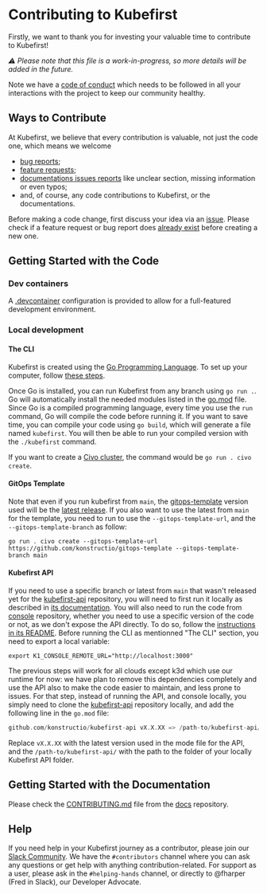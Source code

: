 # Contributing to Kubefirst

Firstly, we want to thank you for investing your valuable time to contribute to Kubefirst!

_⚠️ Please note that this file is a work-in-progress, so more details will be added in the future._

Note we have a [code of conduct](CODE_OF_CONDUCT.md) which needs to be followed in all your interactions with the project to keep our community healthy.

## Ways to Contribute

At Kubefirst, we believe that every contribution is valuable, not just the code one, which means we welcome

- [bug reports](https://github.com/konstructio/kubefirst/issues/new);
- [feature requests](https://github.com/konstructio/kubefirst/issues/new?assignees=&labels=feature-request&template=feature_request.md&title=);
- [documentations issues reports](https://github.com/konstructio/kubefirst/issues/new?assignees=&labels=feature-request&template=feature_request.md&title=) like unclear section, missing information or even typos;
- and, of course, any code contributions to Kubefirst, or the documentations.

Before making a code change, first discuss your idea via an [issue](https://github.com/konstructio/kubefirst/issues/new/choose). Please check if a feature request or bug report does [already exist](https://github.com/konstructio/kubefirst/issues/) before creating a new one.

## Getting Started with the Code

### Dev containers

A [.devcontainer](https://containers.dev/) configuration is provided to allow for a full-featured development environment.

### Local development

#### The CLI

Kubefirst is created using the [Go Programming Language](https://go.dev). To set up your computer, follow [these steps](https://go.dev/doc/install).

Once Go is installed, you can run Kubefirst from any branch using `go run .`. Go will automatically install the needed modules listed in the [go.mod](go.mod) file. Since Go is a compiled programming language, every time you use the `run` command, Go will compile the code before running it. If you want to save time, you can compile your code using `go build`, which will generate a file named `kubefirst`. You will then be able to run your compiled version with the `./kubefirst` command.

If you want to create a [Civo cluster](https://kubefirst.konstruct.io/docs/civo/quick-start/install/cli), the command would be `go run . civo create`.

#### GitOps Template

Note that even if you run kubefirst from `main`, the [gitops-template](https://github.com/konstructio/gitops-template) version used will be the [latest release](https://github.com/konstructio/gitops-template/releases). If you also want to use the latest from `main` for the template, you need to run to use the `--gitops-template-url`, and the `--gitops-template-branch` as follow:

```shell
go run . civo create --gitops-template-url https://github.com/konstructio/gitops-template --gitops-template-branch main
```

#### Kubefirst API

If you need to use a specific branch or latest from `main` that wasn't released yet for the [kubefirst-api](https://github.com/konstructio/kubefirst-api) repository, you will need to first run it locally as described in [its documentation](https://github.com/konstructio/kubefirst-api#running-locally). You will also need to run the code from [console](https://github.com/konstructio/console) repository, whether you need to use a specific version of the code or not, as we don't expose the API directly. To do so, follow the [instructions in its README](https://github.com/konstructio/console#setup-instructions). Before running the CLI as mentionned "The CLI" section, you need to export a local variable:

```shell
export K1_CONSOLE_REMOTE_URL="http://localhost:3000"
```

The previous steps will work for all clouds except k3d which use our runtime for now: we have plan to remove this dependencies completely and use the API also to make the code easier to maintain, and less prone to issues. For that step, instead of running the API, and console locally, you simply need to clone the [kubefirst-api](https://github.com/konstructio/kubefirst-api) repository locally, and add the following line in the `go.mod` file:

```go
github.com/konstructio/kubefirst-api vX.X.XX => /path-to/kubefirst-api/
```

Replace `vX.X.XX` with the latest version used in the mode file for the API, and the `/path-to/kubefirst-api/` with the path to the folder of your locally Kubefirst API folder.

## Getting Started with the Documentation

Please check the [CONTRIBUTING.md](https://github.com/konstructio/kubefirst-docs/blob/main/CONTRIBUTING.md) file from the [docs](https://github.com/konstructio/kubefirst-docs/) repository.

## Help

If you need help in your Kubefirst journey as a contributor, please join our [Slack Community](http://kubefirst.io/slack). We have the `#contributors` channel where you can ask any questions or get help with anything contribution-related. For support as a user, please ask in the `#helping-hands` channel, or directly to @fharper (Fred in Slack), our Developer Advocate.
